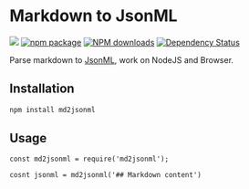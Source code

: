 # Markdown to JsonML

[![](https://img.shields.io/travis/noyobo/md2jsonml.svg?style=flat-square)](https://travis-ci.org/noyobo/md2jsonml)
[![npm package](https://img.shields.io/npm/v/md2jsonml.svg?style=flat-square)](https://www.npmjs.org/package/md2jsonml)
[![NPM downloads](http://img.shields.io/npm/dm/md2jsonml.svg?style=flat-square)](https://npmjs.org/package/md2jsonml)
[![Dependency Status](https://david-dm.org/noyobo/md2jsonml.svg?style=flat-square)](https://david-dm.org/noyobo/md2jsonml)

Parse markdown to [JsonML](http://www.jsonml.org/), work on NodeJS and Browser.

## Installation

```bash
npm install md2jsonml
```

## Usage

```
const md2jsonml = require('md2jsonml');

cosnt jsonml = md2jsonml('## Markdown content')
```
